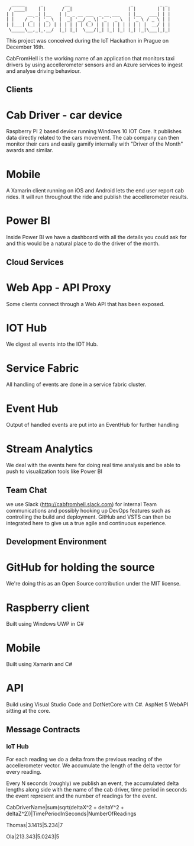 
      _____      _        __                       _          _ _ 
     / ____|    | |      / _|                     | |        | | |
    | |     __ _| |__   | |_ _ __ ___  _ __ ___   | |__   ___| | |
    | |    / _` | '_ \  |  _| '__/ _ \| '_ ` _ \  | '_ \ / _ \ | |
    | |___| (_| | |_) | | | | | | (_) | | | | | | | | | |  __/ | |
     \_____\__,_|_.__/  |_| |_|  \___/|_| |_| |_| |_| |_|\___|_|_|

This project was conceived during the IoT Hackathon in Prague on December 16th.

CabFromHell is the working name of an application that monitors taxi drivers by using accellerometer sensors and an Azure services to ingest and analyse driving behaviour. 

## Clients

# Cab Driver - car device

Raspberry PI 2 based device running Windows 10 IOT Core. It publishes data directly related to the cars movement. The cab company can then monitor their cars and easily gamify internally with "Driver of the Month" awards and similar.

# Mobile

A Xamarin client running on iOS and Android lets the end user report cab rides. It will run throughout the ride and publish the accellerometer results.

# Power BI

Inside Power BI we have a dashboard with all the details you could ask for and this would be a natural place to do the driver of the month.


## Cloud Services

# Web App - API Proxy

Some clients connect through a Web API that has been exposed. 

# IOT Hub

We digest all events into the IOT Hub.

# Service Fabric

All handling of events are done in a service fabric cluster.

# Event Hub

Output of handled events are put into an EventHub for further handling

# Stream Analytics

We deal with the events here for doing real time analysis and be able to push to visualization tools like Power BI

## Team Chat

we use Slack (http://cabfromhell.slack.com) for internal Team communications and possibly hooking up DevOps features such as controlling the build and deployment. GitHub and VSTS can then be integrated here to give us a true agile and continuous experience.

## Development Environment

# GitHub for holding the source

We're doing this as an Open Source contribution under the MIT license.

# Raspberry client

Built using Windows UWP in C#

# Mobile

Built using Xamarin and C#

# API

Build using Visual Studio Code and DotNetCore with C#. AspNet 5 WebAPI sitting at the core.


## Message Contracts

### IoT Hub

For each reading we do a delta from the previous reading of the accellerometer vector.
We accumulate the length of the delta vector for every reading. 

Every N seconds (roughly) we publish an event, the accumulated delta lengths along side with
the name of the cab driver, time period in seconds the event represent and the number of
readings for the event.

CabDriverName|sum(sqrt(deltaX^2 + deltaY^2 + deltaZ^2))|TimePeriodInSeconds|NumberOfReadings

Thomas|3.1415|5.234|7

Ola|213.343|5.0243|5





